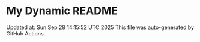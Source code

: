 # My Dynamic README
Updated at: Sun Sep 28 14:15:52 UTC 2025
This file was auto-generated by GitHub Actions.

